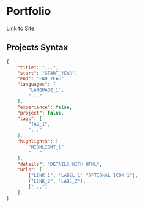 # Portfolio

[Link to Site](https://crossboy.xyz)

## Projects Syntax

```json
{
	"title": "...",
	"start": "START_YEAR",
	"end": "END_YEAR",
	"languages": [
		"LANGUAGE_1",
		"..."
	],
	"experience": false,
	"project": false,
	"tags": [
		"TAG_1",
		"..."
	],
	"highlights": [
		"HIGHLIGHT_1",
		"..."
	],
	"details": "DETAILS_WITH_HTML",
	"urls": [
		["LINK_1", "LABEL_1" "OPTIONAL_ICON_1"],
		["LINK_2", "LABL_2"],
		["..."]
	]
}
```